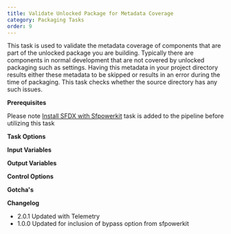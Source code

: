 ```yaml
---
title: Validate Unlocked Package for Metadata Coverage
category: Packaging Tasks
order: 9
---
```


This task is used to validate the metadata coverage of components that are part of the unlocked package you are building. Typically there are components in normal development that are not covered by unlocked packaging such as settings. Having this metadata in your project directory results either these metadata to be skipped or results in an error during the time of packaging. This task checks whether the source directory has any such issues.

**Prerequisites**

Please note [Install SFDX with Sfpowerkit](/Tasks/Common-Utility-Tasks/Install%20SFDX%20CLI/) task is added to the pipeline before utilizing this task

**Task Options**

**Input Variables**

**Output Variables**

**Control Options**

**Gotcha's**

**Changelog**

* 2\.0.1 Updated with Telemetry
* 1\.0.0 Updated for inclusion of bypass option from sfpowerkit